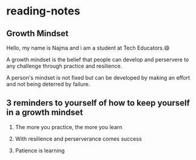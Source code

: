 # reading-notes
## **Growth Mindset** 
Hello, my name is Najma and i am a student at Tech Educators.😄  


A growth mindset is the belief that people can develop and perservere to any challenge through practice and resilience.  

A person's mindset is not fixed but can be developed by making an effort and not being deterred by failure.

## **3 reminders to yourself of how to keep yourself in a growth mindset**
1. The more you practice, the more you learn  

2. With resilience and perserverance comes success  

3. Patience is learning
  

